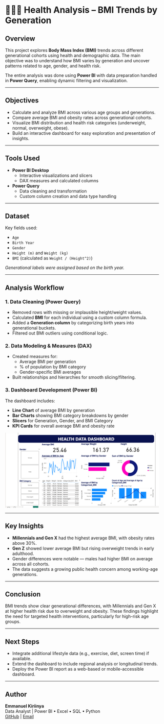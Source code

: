 # 🧍‍♂️🧬 Health Analysis – BMI Trends by Generation

## Overview

This project explores **Body Mass Index (BMI)** trends across different generational cohorts using health and demographic data. The main objective was to understand how BMI varies by generation and uncover patterns related to age, gender, and health risk.

The entire analysis was done using **Power BI** with data preparation handled in **Power Query**, enabling dynamic filtering and visualization.

---

## Objectives

- Calculate and analyze BMI across various age groups and generations.
- Compare average BMI and obesity rates across generational cohorts.
- Visualize BMI distribution and health risk categories (underweight, normal, overweight, obese).
- Build an interactive dashboard for easy exploration and presentation of insights.

---

## Tools Used

- **Power BI Desktop**
  - Interactive visualizations and slicers
  - DAX measures and calculated columns
- **Power Query**
  - Data cleaning and transformation
  - Custom column creation and data type handling

---

## Dataset

Key fields used:

- `Age`
- `Birth Year`
- `Gender`
- `Height (m)` and `Weight (kg)`
- `BMI` (calculated as `Weight / (Height^2)`)

*Generational labels were assigned based on the birth year.*

---

## Analysis Workflow

### 1. Data Cleaning (Power Query)

- Removed rows with missing or implausible height/weight values.
- Calculated **BMI** for each individual using a custom column formula.
- Added a **Generation column** by categorizing birth years into generational buckets.
- Filtered out BMI outliers using conditional logic.

### 2. Data Modeling & Measures (DAX)

- Created measures for:
  - Average BMI per generation
  - % of population by BMI category
  - Gender-specific BMI averages
- Built relationships and hierarchies for smooth slicing/filtering.

### 3. Dashboard Development (Power BI)

The dashboard includes:

- **Line Chart** of average BMI by generation
- **Bar Charts** showing BMI category breakdowns by gender
- **Slicers** for Generation, Gender, and BMI Category
- **KPI Cards** for overall average BMI and obesity rate

![Dashboard](https://github.com/EmmanuelKiriinya/Health-Analysis-PowerBI-/blob/master/image/Health%20Dashboard.PNG)

---

## Key Insights

- **Millennials and Gen X** had the highest average BMI, with obesity rates above 30%.
- **Gen Z** showed lower average BMI but rising overweight trends in early adulthood.
- Gender differences were notable — males had higher BMI on average across all cohorts.
- The data suggests a growing public health concern among working-age generations.

---

## Conclusion

BMI trends show clear generational differences, with Millennials and Gen X at higher health risk due to overweight and obesity. These findings highlight the need for targeted health interventions, particularly for high-risk age groups.

---

## Next Steps

- Integrate additional lifestyle data (e.g., exercise, diet, screen time) if available.
- Extend the dashboard to include regional analysis or longitudinal trends.
- Deploy the Power BI report as a web-based or mobile-accessible dashboard.

---

## Author

**Emmanuel Kiriinya**  
Data Analyst | Power BI • Excel • SQL • Python  
[GitHub](https://github.com/EmmanuelKiriinya) | [Email](mailto:emmanuelkiriinya1@yahoo.com)

